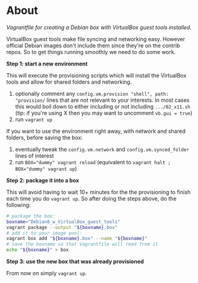 # About

*Vagrantfile for creating a Debian box with VirtualBox guest tools installed.*

VirtualBox guest tools make file syncing and networking easy. However official Debian images don't include them since they're on the contrib repos.
So to get things running smoothly we need to do some work.


**Step 1: start a new environment**

This will execute the provisioning scripts which will install the VirtualBox tools and allow for shared folders and networking.

1. optionally comment any `config.vm.provision "shell", path: "provision/` lines that are not relevant to your interests. In most cases this would boil down to either including or not including `.../02_x11.sh` (tip: if you're using X then you may want to uncomment `vb.gui = true`)
1. run `vagrant up`

If you want to use the environment right away, with network and shared folders, before saving the box:

1. eventually tweak the `config.vm.network` and `config.vm.synced_folder` lines of interest
1. run `BOX="dummy" vagrant reload` (equivalent to `vagrant halt ; BOX="dummy" vagrant up`)


**Step 2: package it into a box**

This will avoid having to wait 10+ minutes for the the provisioning to finish each time you do `vagrant up`.
So after doing the steps above, do the following:

```bash
# package the box:
boxname="Debian8_w_VirtualBox_guest_tools"
vagrant package --output "${boxname}.box"
# add it to your image pool:
vagrant box add "${boxname}.box" --name "${boxname}"
# save the boxname so that Vagrantfile will read from it
echo "${boxname}" > box
```


**Step 3: use the new box that was already provisioned**

From now on simply `vagrant up`.


